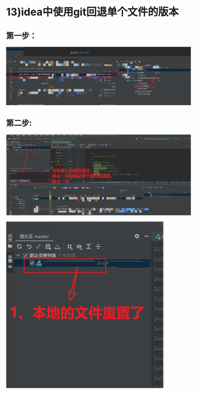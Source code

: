 # 13)idea中使用git回退单个文件的版本





## 第一步：

![image-20240223090828394](13idea中使用git回退单个文件的版本.assets/image-20240223090828394.png)





## 第二步:



![image-20240223092231281](13idea中使用git回退单个文件的版本.assets/image-20240223092231281.png)





![image-20240223092449775](13idea中使用git回退单个文件的版本.assets/image-20240223092449775.png)